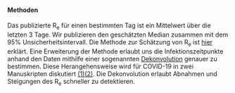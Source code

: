 <h4>Methoden</h4>

Das publizierte R<sub>e</sub> für einen bestimmten Tag ist ein Mittelwert über die letzten 3 Tage. Wir publizieren den geschätzten Median zusammen mit dem 95% Unsicherheitsintervall. Die Methode zur Schätzung von R<sub>e</sub> ist [hier](https://smw.ch/article/doi/smw.2020.20271) erklärt. Eine Erweiterung der Methode erlaubt uns die Infektionszeitpunkte anhand den Daten mithilfe einer sogenannten [Dekonvolution](https://www.pnas.org/content/106/51/21825) genauer zu bestimmen. Diese Herangehensweise wird für COVID-19 in zwei Manuskripten diskutiert [(1)](https://www.medrxiv.org/content/10.1101/2020.06.18.20134858v2)[(2)](https://www.medrxiv.org/content/10.1101/2020.05.12.20099366v1). Die Dekonvolution erlaubt Abnahmen und Steigungen des R<sub>e</sub> schneller zu detektieren.
